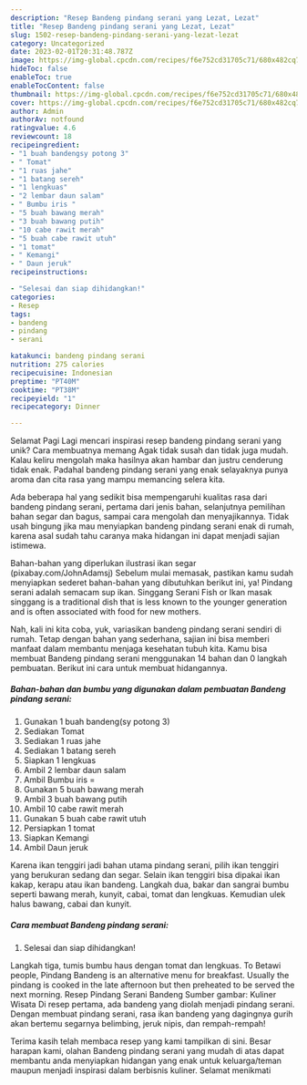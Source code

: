 ```yaml
---
description: "Resep Bandeng pindang serani yang Lezat, Lezat"
title: "Resep Bandeng pindang serani yang Lezat, Lezat"
slug: 1502-resep-bandeng-pindang-serani-yang-lezat-lezat
category: Uncategorized
date: 2023-02-01T20:31:48.787Z
image: https://img-global.cpcdn.com/recipes/f6e752cd31705c71/680x482cq70/bandeng-pindang-serani-foto-resep-utama.jpg
hideToc: false
enableToc: true
enableTocContent: false
thumbnail: https://img-global.cpcdn.com/recipes/f6e752cd31705c71/680x482cq70/bandeng-pindang-serani-foto-resep-utama.jpg
cover: https://img-global.cpcdn.com/recipes/f6e752cd31705c71/680x482cq70/bandeng-pindang-serani-foto-resep-utama.jpg
author: Admin
authorAv: notfound
ratingvalue: 4.6
reviewcount: 18
recipeingredient:
- "1 buah bandengsy potong 3"
- " Tomat"
- "1 ruas jahe"
- "1 batang sereh"
- "1 lengkuas"
- "2 lembar daun salam"
- " Bumbu iris "
- "5 buah bawang merah"
- "3 buah bawang putih"
- "10 cabe rawit merah"
- "5 buah cabe rawit utuh"
- "1 tomat"
- " Kemangi"
- " Daun jeruk"
recipeinstructions:

- "Selesai dan siap dihidangkan!"
categories:
- Resep
tags:
- bandeng
- pindang
- serani

katakunci: bandeng pindang serani 
nutrition: 275 calories
recipecuisine: Indonesian
preptime: "PT40M"
cooktime: "PT38M"
recipeyield: "1"
recipecategory: Dinner

---
```



Selamat Pagi Lagi mencari inspirasi resep bandeng pindang serani yang unik? Cara membuatnya memang Agak tidak susah dan tidak juga mudah. Kalau keliru mengolah maka hasilnya akan hambar dan justru cenderung tidak enak. Padahal bandeng pindang serani yang enak selayaknya punya aroma dan cita rasa yang mampu memancing selera kita.


Ada beberapa hal yang sedikit bisa mempengaruhi kualitas rasa dari bandeng pindang serani, pertama dari jenis bahan, selanjutnya pemilihan bahan segar dan bagus, sampai cara mengolah dan menyajikannya. Tidak usah bingung jika mau menyiapkan bandeng pindang serani enak di rumah, karena asal sudah tahu caranya maka hidangan ini dapat menjadi sajian istimewa.

Bahan-bahan yang diperlukan ilustrasi ikan segar (pixabay.com/JohnAdamsj) Sebelum mulai memasak, pastikan kamu sudah menyiapkan sederet bahan-bahan yang dibutuhkan berikut ini, ya! Pindang serani adalah semacam sup ikan. Singgang Serani Fish or Ikan masak singgang is a traditional dish that is less known to the younger generation and is often associated with food for new mothers.


Nah, kali ini kita coba, yuk, variasikan bandeng pindang serani sendiri di rumah. Tetap dengan bahan yang sederhana, sajian ini bisa memberi manfaat dalam membantu menjaga kesehatan tubuh kita. Kamu bisa membuat Bandeng pindang serani menggunakan 14 bahan dan 0 langkah pembuatan. Berikut ini cara untuk membuat hidangannya.

<!--inarticleads1-->

##### Bahan-bahan dan bumbu yang digunakan dalam pembuatan Bandeng pindang serani:

1. Gunakan 1 buah bandeng(sy potong 3)
1. Sediakan  Tomat
1. Sediakan 1 ruas jahe
1. Sediakan 1 batang sereh
1. Siapkan 1 lengkuas
1. Ambil 2 lembar daun salam
1. Ambil  Bumbu iris =
1. Gunakan 5 buah bawang merah
1. Ambil 3 buah bawang putih
1. Ambil 10 cabe rawit merah
1. Gunakan 5 buah cabe rawit utuh
1. Persiapkan 1 tomat
1. Siapkan  Kemangi
1. Ambil  Daun jeruk


Karena ikan tenggiri jadi bahan utama pindang serani, pilih ikan tenggiri yang berukuran sedang dan segar. Selain ikan tenggiri bisa dipakai ikan kakap, kerapu atau ikan bandeng. Langkah dua, bakar dan sangrai bumbu seperti bawang merah, kunyit, cabai, tomat dan lengkuas. Kemudian ulek halus bawang, cabai dan kunyit. 

<!--inarticleads2-->

##### Cara membuat Bandeng pindang serani:


1. Selesai dan siap dihidangkan!

Langkah tiga, tumis bumbu haus dengan tomat dan lengkuas. To Betawi people, Pindang Bandeng is an alternative menu for breakfast. Usually the pindang is cooked in the late afternoon but then preheated to be served the next morning. Resep Pindang Serani Bandeng Sumber gambar: Kuliner Wisata Di resep pertama, ada bandeng yang diolah menjadi pindang serani. Dengan membuat pindang serani, rasa ikan bandeng yang dagingnya gurih akan bertemu segarnya belimbing, jeruk nipis, dan rempah-rempah! 

Terima kasih telah membaca resep yang kami tampilkan di sini. Besar harapan kami, olahan Bandeng pindang serani yang mudah di atas dapat membantu anda menyiapkan hidangan yang enak untuk keluarga/teman maupun menjadi inspirasi dalam berbisnis kuliner. Selamat menikmati
